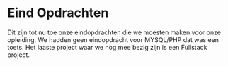 # Eind Opdrachten
Dit zijn tot nu toe onze eindopdrachten die we moesten maken voor onze opleiding, We hadden geen eindopdracht voor MYSQL/PHP dat was een toets. Het laaste project waar we nog mee bezig zijn is een Fullstack project.

